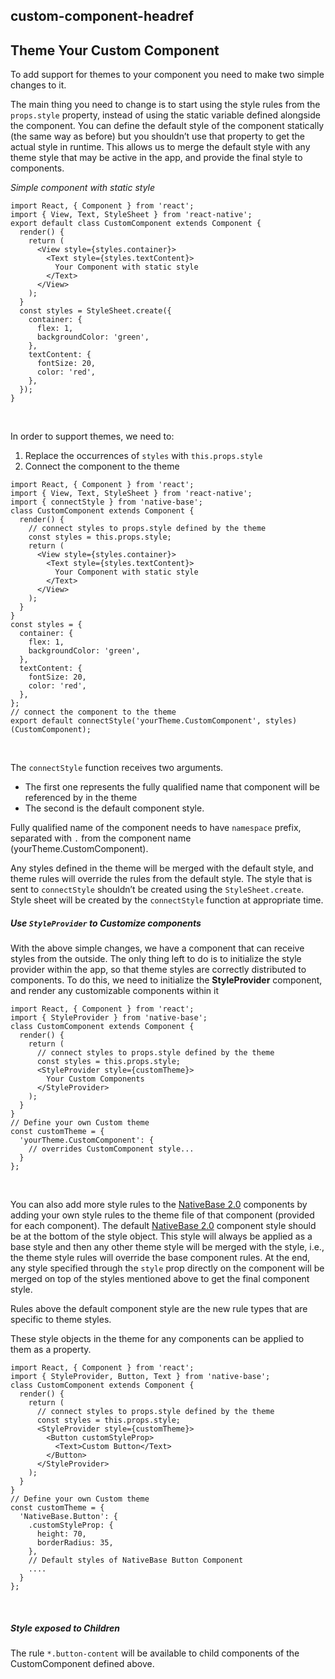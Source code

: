 ## custom-component-headref
## Theme Your Custom Component

To add support for themes to your component you need to make two simple changes to it.
<br />

The main thing you need to change is to start using the style rules from the `props.style` property, instead of using the static variable defined alongside the component. You can define the default style of the component statically (the same way as before) but you shouldn’t use that property to get the actual style in runtime. This allows us to merge the default style with any theme style that may be active in the app, and provide the final style to components.
<br />

*Simple component with static style*

<pre class="line-numbers"><code class="language-jsx">import React, { Component } from 'react';
import { View, Text, StyleSheet } from 'react-native';
export default class CustomComponent extends Component {
  render() {
    return (
      &lt;View style={styles.container}>
        &lt;Text style={styles.textContent}>
          Your Component with static style
        &lt;/Text>
      &lt;/View>
    );
  }
  const styles = StyleSheet.create({
    container: {
      flex: 1,
      backgroundColor: 'green',
    },
    textContent: {
      fontSize: 20,
      color: 'red',
    },
  });
}</code></pre><br />


In order to support themes, we need to:

1. Replace the occurrences of <code>styles</code> with <code>this.props.style</code>
2. Connect the component to the theme

<pre class="line-numbers"><code class="language-jsx">import React, { Component } from 'react';
import { View, Text, StyleSheet } from 'react-native';
import { connectStyle } from 'native-base';
class CustomComponent extends Component {
  render() {
    // connect styles to props.style defined by the theme
    const styles = this.props.style;
    return (
      &lt;View style={styles.container}>
        &lt;Text style={styles.textContent}>
          Your Component with static style
        &lt;/Text>
      &lt;/View>
    );
  }
}
const styles = {
  container: {
    flex: 1,
    backgroundColor: 'green',
  },
  textContent: {
    fontSize: 20,
    color: 'red',
  },
};
// connect the component to the theme
export default connectStyle('yourTheme.CustomComponent', styles)(CustomComponent);
</code></pre><br />

<a id="connectStyle"></a>
The <code>connectStyle</code> function receives two arguments.

- The first one represents the fully qualified name that component will be referenced by in the theme
- The second is the default component style.

Fully qualified name of the component needs to have <code>namespace</code> prefix, separated with <code>.</code> from the component name (yourTheme.CustomComponent).

Any styles defined in the theme will be merged with the default style, and theme rules will override the rules from the default style. The style that is sent to <code>connectStyle</code> shouldn’t be created using the <code>StyleSheet.create</code>.<br />
Style sheet will be created by the <code>connectStyle</code> function at appropriate time.


##### Use <code>StyleProvider</code> to Customize components

With the above simple changes, we have a component that can receive styles from the outside. The only thing left to do is to initialize the style provider within the app, so that theme styles are correctly distributed to components. To do this, we need to initialize the **StyleProvider** component, and render any customizable components within it

<pre class="line-numbers"><code class="language-jsx">import React, { Component } from 'react';
import { StyleProvider } from 'native-base';
class CustomComponent extends Component {
  render() {
    return (
      // connect styles to props.style defined by the theme
      const styles = this.props.style;
      &lt;StyleProvider style={customTheme}>
        Your Custom Components
      &lt;/StyleProvider>
    );
  }
}
// Define your own Custom theme
const customTheme = {
  'yourTheme.CustomComponent': {
    // overrides CustomComponent style...
  }
};
</code></pre><br />



You can also add more style rules to the [NativeBase 2.0](https://nativebase.io/) components by adding your own style rules to the theme file of that component (provided for each component). The default [NativeBase 2.0](https://nativebase.io/) component style should be at the bottom of the style object. This style will always be applied as a base style and then any other theme style will be merged with the style, i.e., the theme style rules will override the base component rules. At the end, any style specified through the `style` prop directly on the component will be merged on top of the styles mentioned above to get the final component style.

Rules above the default component style are the new rule types that are specific to theme styles.

These style objects in the theme for any components can be applied to them as a property.

<pre class="line-numbers"><code class="language-jsx">import React, { Component } from 'react';
import { StyleProvider, Button, Text } from 'native-base';
class CustomComponent extends Component {
  render() {
    return (
      // connect styles to props.style defined by the theme
      const styles = this.props.style;
      &lt;StyleProvider style={customTheme}>
        &lt;Button customStyleProp>
          &lt;Text>Custom Button&lt;/Text>
        &lt;/Button>
      &lt;/StyleProvider>
    );
  }
}
// Define your own Custom theme
const customTheme = {
  'NativeBase.Button': {
    .customStyleProp: {
      height: 70,
      borderRadius: 35,
    },
    // Default styles of NativeBase Button Component
    ....
  }
};
</code></pre><br />


##### Style exposed to Children

The rule <code>*.button-content</code> will be available to child components of the CustomComponent defined above.
